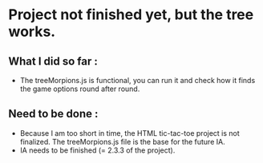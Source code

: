 # Project not finished yet, but the tree works.

## What I did so far :
- The treeMorpions.js is functional, you can run it and check how it finds the game options round after round.

## Need to be done :
- Because I am too short in time, the HTML tic-tac-toe project is not finalized. The treeMorpions.js file is the base for the future IA.
- IA needs to be finished (= 2.3.3 of the project). 
